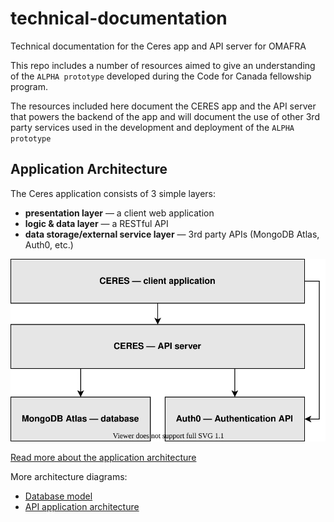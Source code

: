 # technical-documentation
Technical documentation for the Ceres app and API server for OMAFRA

This repo includes a number of resources aimed to give an understanding of the `ALPHA prototype` developed during the Code for Canada fellowship program.

The resources included here document the CERES app and the API server that powers the backend of the app and will document the use of other 3rd party services used in the development and deployment of the `ALPHA prototype`

## Application Architecture

The Ceres application consists of 3 simple layers:
* **presentation layer** — a client web application
* **logic & data layer** — a RESTful API
* **data storage/external service layer** — 3rd party APIs (MongoDB Atlas, Auth0, etc.)

![A diagram illustrating three layers: the presentation layer, the logic & data layer, and the data storage/external service layer](./app_architecture/ceres_basic_architecture.svg)

[Read more about the application architecture](./app_architecture/architecture.md)

More architecture diagrams:
* [Database model](./app_architecture/database_model)
* [API application architecture](./app_architecture/ceres_api_architecture_diagram.svg)
